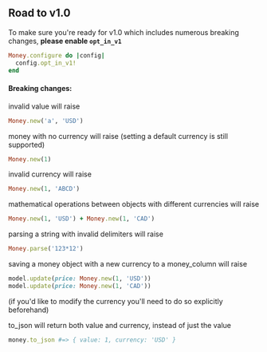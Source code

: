 ## Road to v1.0
To make sure you're ready for v1.0 which includes numerous breaking changes, **please enable `opt_in_v1`**
```ruby
Money.configure do |config|
  config.opt_in_v1!
end
```

#### Breaking changes:

invalid value will raise
```ruby
Money.new('a', 'USD')
```

money with no currency will raise (setting a default currency is still supported)
```ruby
Money.new(1)
```

invalid currency will raise
```ruby
Money.new(1, 'ABCD')
```

mathematical operations between objects with different currencies will raise
```ruby
Money.new(1, 'USD') + Money.new(1, 'CAD')
```

parsing a string with invalid delimiters will raise
```ruby
Money.parse('123*12')
```

saving a money object with a new currency to a money_column will raise
```ruby
model.update(price: Money.new(1, 'USD'))
model.update(price: Money.new(1, 'CAD'))
```
(if you'd like to modify the currency you'll need to do so explicitly beforehand)

to_json will return both value and currency, instead of just the value
```ruby
money.to_json #=> { value: 1, currency: 'USD' }
```
